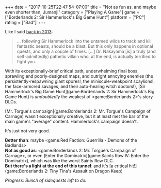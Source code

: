 +++
date = "2017-10-25T22:47:54-07:00"
title = "Not as fun as, and maybe even shorter than, Jumanji"
category = ["Playing A Game"]
game = ["Borderlands 2: Sir Hammerlock's Big Game Hunt"]
platform = ["PC"]
rating = ["Bad"]
+++

Like I said [back in 2013]($SiteBaseURL$2013/01/30/borderlands-2-sir-hammerlocks-big-game-hunt-2/):

<blockquote>... following Sir Hammerlock into the untamed wilds to track and kill fantastic beasts, should be a blast. But this only happens in optional quests, and only a couple of times. [...] Dr. Nakayama [is] a truly (and self-admittedly) pathetic villain who, at the end, is actually terrified to fight you.</blockquote>

With its exceptionally-brief critical path, underwhelming final boss, sprawling and poorly-designed maps, and outright annoying enemies (the persistently-respawning giant spores!, the miniscule-weakpoint scaylions!, the face-armored savages, and their auto-healing witch doctors!), [Sir Hammerlock's Big Game Hunt](game:Borderlands 2: Sir Hammerlock's Big Game Hunt) is <i>undoubtedly</i> the weakest of <game:Borderlands 2>'s story DLCs.

[Mr. Torgue's campaign](game:Borderlands 2: Mr. Torgue's Campaign of Carnage) wasn't exceptionally creative, but it at least met the bar of the main game's "average" content.  Hammerlock's campaign doesn't.

It's just not very good.

<b>Better than</b>: maybe <game:Red Faction: Guerrilla - Demons of the Badlands>  
<b>Not as good as</b>: <game:Borderlands 2: Mr. Torgue's Campaign of Carnage>, or even [Enter the Dominatrix](game:Saints Row IV: Enter the Dominatrix), which was like the worst Saints Row DLC.  
<b>But there's a light at the end of this tunnel</b>: and it's [a critical hit!](game:Borderlands 2: Tiny Tina's Assault on Dragon Keep)

<i>Progress: Bunch of sidequests left to do.</i>

